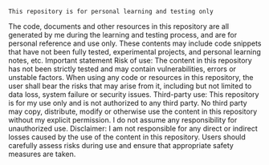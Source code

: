     This repository is for personal learning and testing only
The code, documents and other resources in this repository are all generated by me during the learning and testing process, and are for personal reference and use only. These contents may include code snippets that have not been fully tested, experimental projects, and personal learning notes, etc.
Important statement
Risk of use: The content in this repository has not been strictly tested and may contain vulnerabilities, errors or unstable factors. When using any code or resources in this repository, the user shall bear the risks that may arise from it, including but not limited to data loss, system failure or security issues.
Third-party use: This repository is for my use only and is not authorized to any third party. No third party may copy, distribute, modify or otherwise use the content in this repository without my explicit permission. I do not assume any responsibility for unauthorized use.
Disclaimer: I am not responsible for any direct or indirect losses caused by the use of the content in this repository. Users should carefully assess risks during use and ensure that appropriate safety measures are taken.
